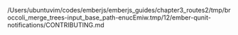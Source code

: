 /Users/ubuntuvim/codes/emberjs/emberjs_guides/chapter3_routes2/tmp/broccoli_merge_trees-input_base_path-enucEmiw.tmp/12/ember-qunit-notifications/CONTRIBUTING.md